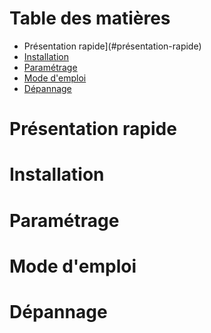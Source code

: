 # Table des matières

- Présentation rapide](#présentation-rapide)
- [Installation](#installation)
- [Paramétrage](#paramétrage)
- [Mode d'emploi](#mode-demploi)
- [Dépannage](#dépannage)

# Présentation rapide

# Installation

# Paramétrage 

# Mode d'emploi

# Dépannage
